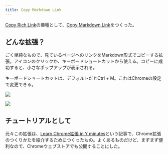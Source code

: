 ```yaml
---
title: Copy Markdown Link
---
```

[Copy Rich Link](https://chrome.google.com/webstore/detail/copy-rich-link/hikiamlgpdcabppakpmemaofmkgknpea)の亜種として、[Copy Markdown Link](https://chrome.google.com/webstore/detail/copy-markdown-link/gkceaaphhbeanfciglgpffnncfpipjpa)をつくった。

どんな拡張？
------

ごく単純なもので、見ているページへのリンクをMarkdown形式でコピーする拡張。アイコンのクリックか、キーボードショートカットから使える。コピーに成功すると、小さなポップアップが表示される。

キーボードショートカットは、デフォルトだとCtrl + M。これはChromeの設定で変更できる。

![](https://lh3.googleusercontent.com/MAz9XlWCFG-Xm-8gTiTasE-U9Apg8AStSrih8CsmSse2CxH6cMlI96k5bKrHrmoeWqJ3C0ggVFgc1ktGWUrO2L7us0pNsWxg28PtjmDZLQdUD2HDTYKm0ioSMGk8U0FvNCLz3xTc1u7eiqQlfg)

![](https://lh6.googleusercontent.com/mqH6-t6hxTV_WLk5o_OqIXzgucNl4NjaQJiVb5RKSXc4KB6mydCeT_S2nB_rIe1-qx_hgjUgJ_h_GxJ0qvtKNkaGPx2CzO7-5RRxO2QRpjgy6_2MOZ_qtyH2QahudjtL3gAkYV2B9qBwqXsZYg)

チュートリアルとして
----------

元々この拡張は、[Learn Chrome拡張 in Y minutes](https://r7kamura.com/articles/2022-05-18-learn-chrome-extention-in-y-minutes)という記事で、Chrome拡張のつくりかたを紹介するためにつくったもの。よくあるものだけど、まずまず便利なので、Chromeウェブストアでも公開することにした。
